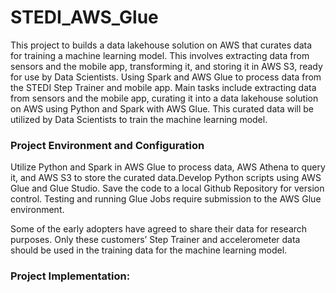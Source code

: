 # STEDI_AWS_Glue
This project to builds a data lakehouse solution on AWS that curates data for training a machine learning model. This involves extracting data from sensors and the mobile app, transforming it, and storing it in AWS S3, ready for use by Data Scientists. Using Spark and AWS Glue to process data from the STEDI Step Trainer and mobile app. Main tasks include extracting data from sensors and the mobile app, curating it into a data lakehouse solution on AWS using Python and Spark with AWS Glue. This curated data will be utilized by Data Scientists to train the machine learning model. 


### Project Environment and Configuration
Utilize Python and Spark in AWS Glue to process data, AWS Athena to query it, and AWS S3 to store the curated data.Develop Python scripts using AWS Glue and Glue Studio. Save the code to a local Github Repository for version control. Testing and running Glue Jobs require submission to the AWS Glue environment.


Some of the early adopters have agreed to share their data for research purposes. Only these customers’ Step Trainer and accelerometer data should be used in the training data for the machine learning model.

### Project Implementation:
